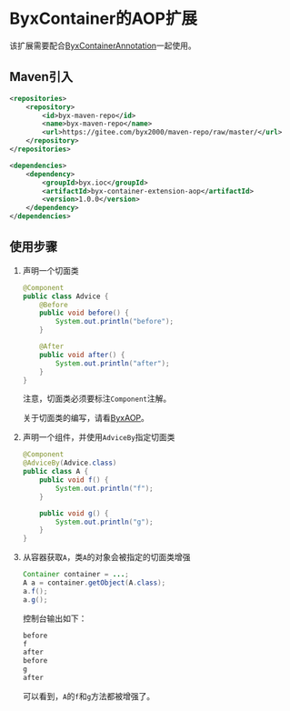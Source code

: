 # ByxContainer的AOP扩展

该扩展需要配合[ByxContainerAnnotation](https://github.com/byx2000/byx-container-annotation)一起使用。

## Maven引入

```xml
<repositories>
    <repository>
        <id>byx-maven-repo</id>
        <name>byx-maven-repo</name>
        <url>https://gitee.com/byx2000/maven-repo/raw/master/</url>
    </repository>
</repositories>

<dependencies>
    <dependency>
        <groupId>byx.ioc</groupId>
        <artifactId>byx-container-extension-aop</artifactId>
        <version>1.0.0</version>
    </dependency>
</dependencies>
```

## 使用步骤

1. 声明一个切面类

    ```java
    @Component
    public class Advice {
        @Before
        public void before() {
            System.out.println("before");
        }

        @After
        public void after() {
            System.out.println("after");
        }
    }
    ```

    注意，切面类必须要标注`Component`注解。

    关于切面类的编写，请看[ByxAOP](https://github.com/byx2000/ByxAOP)。

2. 声明一个组件，并使用`AdviceBy`指定切面类

    ```java
    @Component
    @AdviceBy(Advice.class)
    public class A {
        public void f() {
            System.out.println("f");
        }

        public void g() {
            System.out.println("g");
        }
    }
    ```

3. 从容器获取`A`，类`A`的对象会被指定的切面类增强

    ```java
    Container container = ...;
    A a = container.getObject(A.class);
    a.f();
    a.g();
    ```

    控制台输出如下：

    ```java
    before
    f
    after
    before
    g
    after
    ```

    可以看到，`A`的`f`和`g`方法都被增强了。